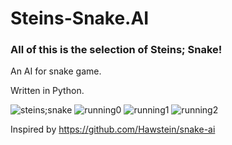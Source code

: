 # Steins-Snake.AI
### All of this is the selection of Steins; Snake! 

An AI for snake game. 

Written in Python.

![steins;snake](https://github.com/Oblivion1221/Steins-Snake.AI/blob/master/images/steins%3Bsnake.png)
![running0](https://github.com/Oblivion1221/Steins-Snake.AI/blob/master/images/running0.png)
![running1](https://github.com/Oblivion1221/Steins-Snake.AI/blob/master/images/running1.png)
![running2](https://github.com/Oblivion1221/Steins-Snake.AI/blob/master/images/running2.png)

Inspired by https://github.com/Hawstein/snake-ai
